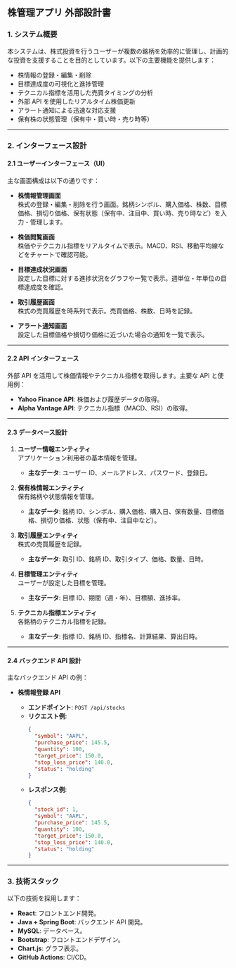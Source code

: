 ## **株管理アプリ 外部設計書**

### **1. システム概要**

本システムは、株式投資を行うユーザーが複数の銘柄を効率的に管理し、計画的な投資を支援することを目的としています。以下の主要機能を提供します：

- 株情報の登録・編集・削除
- 目標達成度の可視化と進捗管理
- テクニカル指標を活用した売買タイミングの分析
- 外部 API を使用したリアルタイム株価更新
- アラート通知による迅速な対応支援
- 保有株の状態管理（保有中・買い時・売り時等）

---

### **2. インターフェース設計**

#### **2.1 ユーザーインターフェース（UI）**

主な画面構成は以下の通りです：

- **株情報管理画面**  
  株式の登録・編集・削除を行う画面。銘柄シンボル、購入価格、株数、目標価格、損切り価格、保有状態（保有中、注目中、買い時、売り時など）を入力・管理します。

- **株価閲覧画面**  
  株価やテクニカル指標をリアルタイムで表示。MACD、RSI、移動平均線などをチャートで確認可能。

- **目標達成状況画面**  
  設定した目標に対する進捗状況をグラフや一覧で表示。週単位・年単位の目標達成度を確認。

- **取引履歴画面**  
  株式の売買履歴を時系列で表示。売買価格、株数、日時を記録。

- **アラート通知画面**  
  設定した目標価格や損切り価格に近づいた場合の通知を一覧で表示。

---

#### **2.2 API インターフェース**

外部 API を活用して株価情報やテクニカル指標を取得します。主要な API と使用例：

- **Yahoo Finance API**: 株価および履歴データの取得。
- **Alpha Vantage API**: テクニカル指標（MACD、RSI）の取得。

---

#### **2.3 データベース設計**

1. **ユーザー情報エンティティ**  
   アプリケーション利用者の基本情報を管理。

   - **主なデータ**: ユーザー ID、メールアドレス、パスワード、登録日。

2. **保有株情報エンティティ**  
   保有銘柄や状態情報を管理。

   - **主なデータ**: 銘柄 ID、シンボル、購入価格、購入日、保有数量、目標価格、損切り価格、状態（保有中、注目中など）。

3. **取引履歴エンティティ**  
   株式の売買履歴を記録。

   - **主なデータ**: 取引 ID、銘柄 ID、取引タイプ、価格、数量、日時。

4. **目標管理エンティティ**  
   ユーザーが設定した目標を管理。

   - **主なデータ**: 目標 ID、期間（週・年）、目標額、進捗率。

5. **テクニカル指標エンティティ**  
   各銘柄のテクニカル指標を記録。

   - **主なデータ**: 指標 ID、銘柄 ID、指標名、計算結果、算出日時。

---

#### **2.4 バックエンド API 設計**

主なバックエンド API の例：

- **株情報登録 API**

  - **エンドポイント**: `POST /api/stocks`
  - **リクエスト例**:
    ```json
    {
      "symbol": "AAPL",
      "purchase_price": 145.5,
      "quantity": 100,
      "target_price": 150.0,
      "stop_loss_price": 140.0,
      "status": "holding"
    }
    ```
  - **レスポンス例**:
    ```json
    {
      "stock_id": 1,
      "symbol": "AAPL",
      "purchase_price": 145.5,
      "quantity": 100,
      "target_price": 150.0,
      "stop_loss_price": 140.0,
      "status": "holding"
    }
    ```

---

### **3. 技術スタック**

以下の技術を採用します：

- **React**: フロントエンド開発。
- **Java + Spring Boot**: バックエンド API 開発。
- **MySQL**: データベース。
- **Bootstrap**: フロントエンドデザイン。
- **Chart.js**: グラフ表示。
- **GitHub Actions**: CI/CD。
